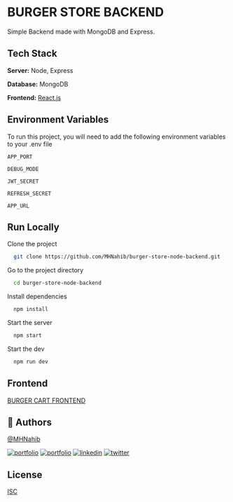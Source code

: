 # BURGER STORE BACKEND

Simple Backend made with MongoDB and Express.

## Tech Stack

**Server:** Node, Express

**Database:** MongoDB

**Frontend:** [React.js](https://github.com/MHNahib/burger-cart-front-end)

## Environment Variables

To run this project, you will need to add the following environment variables to your .env file

`APP_PORT`

`DEBUG_MODE`

`JWT_SECRET`

`REFRESH_SECRET`

`APP_URL`

## Run Locally

Clone the project

```bash
  git clone https://github.com/MHNahib/burger-store-node-backend.git
```

Go to the project directory

```bash
  cd burger-store-node-backend
```

Install dependencies

```bash
  npm install
```

Start the server

```bash
  npm start
```

Start the dev

```bash
  npm run dev
```

## Frontend

[BURGER CART FRONTEND](https://github.com/MHNahib/burger-cart-front-end)

## 🚀 Authors

[@MHNahib](https://www.github.com/MHNahib)

[![portfolio](https://img.shields.io/badge/facebook-000?style=for-the-badge&logo=facebook&logoColor=white)](https://www.facebook.com/profile.php?id=100017094937153)
[![portfolio](https://img.shields.io/badge/github-000?style=for-the-badge&logo=github&logoColor=white)](https://github.com/MHNahib)
[![linkedin](https://img.shields.io/badge/linkedin-0A66C2?style=for-the-badge&logo=linkedin&logoColor=white)](https://www.linkedin.com/in/mhnahib)
[![twitter](https://img.shields.io/badge/twitter-1DA1F2?style=for-the-badge&logo=twitter&logoColor=white)](https://twitter.com/HNahib)

## License

[ISC](https://opensource.org/licenses/ISC)
